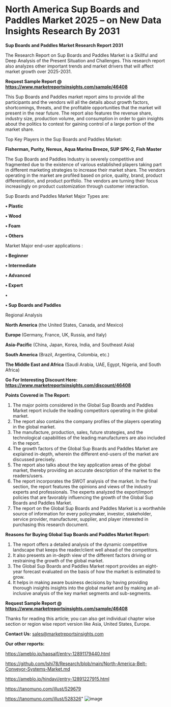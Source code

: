 # North America Sup Boards and Paddles Market 2025 – on New Data Insights Research By 2031

<strong>Sup Boards and Paddles Market Research Report 2031</strong>

The Research Report on Sup Boards and Paddles Market is a Skillful and Deep Analysis of the Present Situation and Challenges. This research report also analyzes other important trends and market drivers that will affect market growth over 2025-2031.

<strong>Request Sample Report @ <a href=https://www.marketreportsinsights.com/sample/46408>https://www.marketreportsinsights.com/sample/46408</a></strong>

This Sup Boards and Paddles market report aims to provide all the participants and the vendors will all the details about growth factors, shortcomings, threats, and the profitable opportunities that the market will present in the near future. The report also features the revenue share, industry size, production volume, and consumption in order to gain insights about the politics to contest for gaining control of a large portion of the market share.

Top Key Players in the Sup Boards and Paddles Market:

<strong>Fisherman, Purity, Nereus, Aqua Marina Breeze, SUP SPK-2, Fish Master</strong>

The Sup Boards and Paddles Industry is severely competitive and fragmented due to the existence of various established players taking part in different marketing strategies to increase their market share. The vendors operating in the market are profiled based on price, quality, brand, product differentiation, and product portfolio. The vendors are turning their focus increasingly on product customization through customer interaction.

Sup Boards and Paddles Market Major Types are:

<strong>•  Plastic

•  Wood

•  Foam

•  Others</strong>

Market Major end-user applications :

<strong>•  Beginner

•  Intermediate

•  Advanced

•  Expert

•  

•  Sup Boards and Paddles</strong>

Regional Analysis

</u><strong><b>North America</b></strong> (the United States, Canada, and Mexico)

<strong><b>Europe </b></strong>(Germany, France, UK, Russia, and Italy)

<strong><b>Asia-Pacific</b></strong> (China, Japan, Korea, India, and Southeast Asia)

<strong><b>South America</b></strong> (Brazil, Argentina, Colombia, etc.)

<strong><b>The Middle East and Africa</b></strong> (Saudi Arabia, UAE, Egypt, Nigeria, and South Africa)

<strong>Go For Interesting Discount Here: <a href=https://www.marketreportsinsights.com/discount/46408>https://www.marketreportsinsights.com/discount/46408</a></strong>

<strong>Points Covered in The Report:</strong>
<ol>
  <li>The major points considered in the Global Sup Boards and Paddles Market report include the leading competitors operating in the global market.</li>
  <li>The report also contains the company profiles of the players operating in the global market.</li>
  <li>The manufacture, production, sales, future strategies, and the technological capabilities of the leading manufacturers are also included in the report.</li>
  <li>The growth factors of the Global Sup Boards and Paddles Market are explained in-depth, wherein the different end-users of the market are discussed precisely.</li>
  <li>The report also talks about the key application areas of the global market, thereby providing an accurate description of the market to the readers/users.</li>
  <li>The report incorporates the SWOT analysis of the market. In the final section, the report features the opinions and views of the industry experts and professionals. The experts analyzed the export/import policies that are favorably influencing the growth of the Global Sup Boards and Paddles Market.</li>
  <li>The report on the Global Sup Boards and Paddles Market is a worthwhile source of information for every policymaker, investor, stakeholder, service provider, manufacturer, supplier, and player interested in purchasing this research document.</li>
</ol>
<strong>Reasons for Buying Global Sup Boards and Paddles Market Report:</strong>

<ol>
  <li>The report offers a detailed analysis of the dynamic competitive landscape that keeps the reader/client well ahead of the competitors.</li>
  <li>It also presents an in-depth view of the different factors driving or restraining the growth of the global market.</li>
  <li>The Global Sup Boards and Paddles Market report provides an eight-year forecast evaluated on the basis of how the market is estimated to grow.</li>
  <li>It helps in making aware business decisions by having providing thorough insights insights into the global market and by making an all-inclusive analysis of the key market segments and sub-segments.</li>
</ol>
<strong>Request Sample Report @ <a href=https://www.marketreportsinsights.com/sample/46408>https://www.marketreportsinsights.com/sample/46408</a></strong>


Thanks for reading this article; you can also get individual chapter wise section or region wise report version like Asia, United States, Europe.

<strong>Contact Us:</strong>
sales@marketreportsinsights.com

<strong>Our other reports:</strong>

<a href=https://ameblo.jp/haqsaif/entry-12891179440.html>https://ameblo.jp/haqsaif/entry-12891179440.html</a>

<a href=https://github.com/Ishi78/Research/blob/main/North-America-Belt-Conveyor-Systems-Market.md>https://github.com/Ishi78/Research/blob/main/North-America-Belt-Conveyor-Systems-Market.md</a>

<a href=https://ameblo.jp/hindavi/entry-12891227915.html>https://ameblo.jp/hindavi/entry-12891227915.html</a>

<a href=https://tanomuno.com/illust/529679>https://tanomuno.com/illust/529679</a>

<a href=https://tanomuno.com/illust/528326>https://tanomuno.com/illust/528326</a>"
![image](https://github.com/user-attachments/assets/88a65ec6-9454-4854-9e21-ffb63164ea36)
